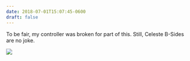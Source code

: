 ```yaml
---
date: 2018-07-01T15:07:45-0600
draft: false
---
```




To be fair, my controller was broken for part of this. Still, Celeste B-Sides are no joke.

![](/images/2018/3afab9db37.jpg)



